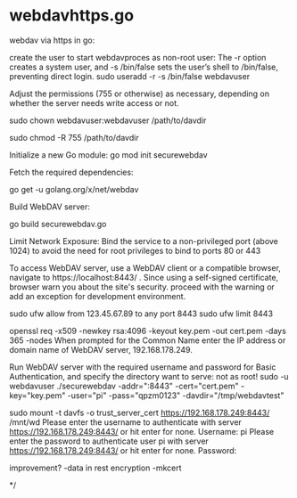 # webdavhttps.go

webdav via https in go:

create the user to start webdavproces as non-root user:
The -r option creates a system user, and -s /bin/false sets the user’s shell to /bin/false, preventing direct login.
sudo useradd -r -s /bin/false webdavuser

Adjust the permissions (755 or otherwise) as necessary, depending on whether the server needs write access or not.

sudo chown webdavuser:webdavuser /path/to/davdir

sudo chmod -R 755 /path/to/davdir

Initialize a new Go module:
go mod init securewebdav

Fetch the required dependencies:

go get -u golang.org/x/net/webdav

Build WebDAV server:

go build securewebdav.go

Limit Network Exposure: Bind the service to a non-privileged port (above 1024) to avoid the need for root privileges to bind to ports 80 or 443

To access WebDAV server, use a WebDAV client or a compatible browser, navigate to https://localhost:8443/ . Since using a self-signed certificate, 
browser warn you about the site's security. proceed with the warning or add an exception for development environment.

sudo ufw allow from 123.45.67.89 to any port 8443
sudo ufw limit 8443

openssl req -x509 -newkey rsa:4096 -keyout key.pem -out cert.pem -days 365 -nodes
When prompted for the Common Name enter the IP address or domain name of WebDAV server, 192.168.178.249.

Run WebDAV server with the required username and password for Basic Authentication, and specify the directory want to serve:
not as root!
sudo -u webdavuser ./securewebdav -addr=":8443" -cert="cert.pem" -key="key.pem" -user="pi" -pass="qpzm0123" -davdir="/tmp/webdavtest"

sudo mount -t davfs -o trust_server_cert https://192.168.178.249:8443/ /mnt/wd
Please enter the username to authenticate with server
https://192.168.178.249:8443/ or hit enter for none.
  Username: pi
Please enter the password to authenticate user pi with server
https://192.168.178.249:8443/ or hit enter for none.
  Password:  

improvement?
-data in rest encryption
-mkcert

*/
